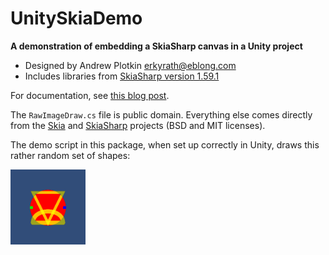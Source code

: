# UnitySkiaDemo

**A demonstration of embedding a SkiaSharp canvas in a Unity project**

- Designed by Andrew Plotkin <erkyrath@eblong.com>
- Includes libraries from [SkiaSharp version 1.59.1][skiadl]

For documentation, see [this blog post][docpost].

The `RawImageDraw.cs` file is public domain. Everything else comes directly from the [Skia][] and [SkiaSharp][] projects (BSD and MIT licenses).

[Skia]: https://skia.org/
[SkiaSharp]: https://github.com/mono/SkiaSharp
[skiadl]: https://www.nuget.org/packages/SkiaSharp/1.59.1
[docpost]: http://blog.zarfhome.com/2017/08/using-skiasharp-in-unity.html

The demo script in this package, when set up correctly in Unity, draws this rather random set of shapes:

<img width="120" height="120" src="demoshape.png">

